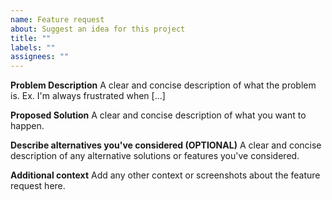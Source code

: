 ```yaml
---
name: Feature request
about: Suggest an idea for this project
title: ""
labels: ""
assignees: ""
---
```


**Problem Description**
A clear and concise description of what the problem is. Ex. I'm always frustrated when [...]

**Proposed Solution**
A clear and concise description of what you want to happen.

**Describe alternatives you've considered (OPTIONAL)**
A clear and concise description of any alternative solutions or features you've considered.

**Additional context**
Add any other context or screenshots about the feature request here.
